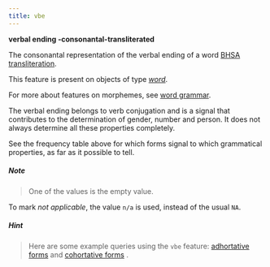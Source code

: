 ```yaml
---
title: vbe
---
```


**verbal ending -consonantal-transliterated**

The consonantal representation of the verbal ending of a word
[BHSA transliteration]({{site.shebanqw}}/BHSA-Transcription).

This feature is present on objects of type [*word*](otype).

For more about features on morphemes, see [word grammar](../../../wordgrammar).

The verbal ending belongs to verb conjugation and is a signal
that contributes to the determination of gender, number and person.
It does not always determine all these properties completely.

See the frequency table above for which forms signal to which grammatical properties, as far as it possible
to tell.

##### Note
> One of the values is the empty value.

To mark *not applicable*, the value `n/a` is used, instead of the usual `NA`.

##### Hint
> Here are some example queries using the `vbe` feature: 
[adhortative forms]({{site.shebanq}}/hebrew/text?mr=r&qw=q&iid=500)
and
[cohortative forms]({{site.shebanq}}/hebrew/text?mr=r&qw=q&iid=499) .
